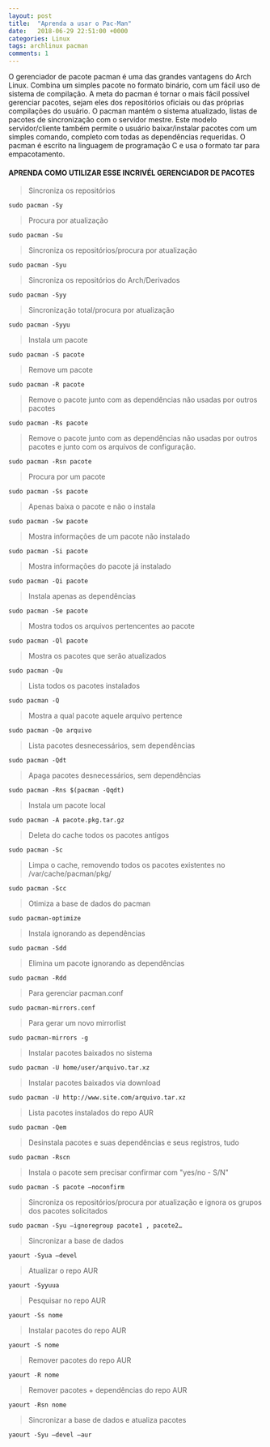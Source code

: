 ```yaml
---
layout: post
title:  "Aprenda a usar o Pac-Man"
date:   2018-06-29 22:51:00 +0000
categories: Linux
tags: archlinux pacman
comments: 1
---
```


O gerenciador de pacote pacman é uma das grandes vantagens do Arch Linux. Combina um simples pacote no formato binário, com um fácil uso de sistema de compilação. A meta do pacman é tornar o mais fácil possível gerenciar pacotes, sejam eles dos repositórios oficiais ou das próprias compilações do usuário.
O pacman mantém o sistema atualizado, listas de pacotes de sincronização com o servidor mestre. Este modelo servidor/cliente também permite o usuário baixar/instalar pacotes com um simples comando, completo com todas as dependências requeridas.
O pacman é escrito na linguagem de programação C e usa o formato tar para empacotamento.

#### APRENDA COMO UTILIZAR ESSE INCRIVÉL GERENCIADOR DE PACOTES

> Sincroniza os repositórios
```
sudo pacman -Sy
```
> Procura por atualização
```
sudo pacman -Su
```
> Sincroniza os repositórios/procura por atualização
```
sudo pacman -Syu
```
> Sincroniza os repositórios do Arch/Derivados
```
sudo pacman -Syy
```
> Sincronização total/procura por atualização
```
sudo pacman -Syyu
```
> Instala um pacote
```
sudo pacman -S pacote
```
> Remove um pacote
```
sudo pacman -R pacote
```
> Remove o pacote junto com as dependências não usadas por outros pacotes
```
sudo pacman -Rs pacote
```
> Remove o pacote junto com as dependências não usadas por outros pacotes e junto com os arquivos de configuração.
```
sudo pacman -Rsn pacote
```
> Procura por um pacote
```
sudo pacman -Ss pacote
```
> Apenas baixa o pacote e não o instala
```
sudo pacman -Sw pacote
```
> Mostra informações de um pacote não instalado
```
sudo pacman -Si pacote
```
> Mostra informações do pacote já instalado
```
sudo pacman -Qi pacote
```
> Instala apenas as dependências
```
sudo pacman -Se pacote
```
> Mostra todos os arquivos pertencentes ao pacote
```
sudo pacman -Ql pacote
```
> Mostra os pacotes que serão atualizados
```
sudo pacman -Qu
```
> Lista todos os pacotes instalados
```
sudo pacman -Q
```
> Mostra a qual pacote aquele arquivo pertence
```
sudo pacman -Qo arquivo
```
> Lista pacotes desnecessários, sem dependências
```
sudo pacman -Qdt
```
> Apaga pacotes desnecessários, sem dependências
```
sudo pacman -Rns $(pacman -Qqdt)
```
> Instala um pacote local
```
sudo pacman -A pacote.pkg.tar.gz
```
> Deleta do cache todos os pacotes antigos
```
sudo pacman -Sc
```
> Limpa o cache, removendo todos os pacotes existentes no /var/cache/pacman/pkg/
```
sudo pacman -Scc
```
> Otimiza a base de dados do pacman
```
sudo pacman-optimize
```
> Instala ignorando as dependências
```
sudo pacman -Sdd
```
> Elimina um pacote ignorando as dependências
```
sudo pacman -Rdd
```
> Para gerenciar pacman.conf
```
sudo pacman-mirrors.conf
```
> Para gerar um novo mirrorlist
```
sudo pacman-mirrors -g
```
> Instalar pacotes baixados no sistema
```
sudo pacman -U home/user/arquivo.tar.xz
```
> Instalar pacotes baixados via download
```
sudo pacman -U http://www.site.com/arquivo.tar.xz
```
> Lista pacotes instalados do repo AUR
```
sudo pacman -Qem
```
> Desinstala pacotes e suas dependências e seus registros, tudo
```
sudo pacman -Rscn
```
> Instala o pacote sem precisar confirmar com "yes/no - S/N"
```
sudo pacman -S pacote –noconfirm
```
> Sincroniza os repositórios/procura por atualização e ignora os grupos dos pacotes solicitados
```
sudo pacman -Syu –ignoregroup pacote1 , pacote2…
```
> Sincronizar a base de dados
```
yaourt -Syua –devel
```
> Atualizar o repo AUR
```
yaourt -Syyuua
```
> Pesquisar no repo AUR
```
yaourt -Ss nome
```
> Instalar pacotes do repo AUR
```
yaourt -S nome
```
> Remover pacotes do repo AUR
```
yaourt -R nome
```
> Remover pacotes + dependências do repo AUR
```
yaourt -Rsn nome
```
> Sincronizar a base de dados e atualiza pacotes
```
yaourt -Syu –devel –aur
```
